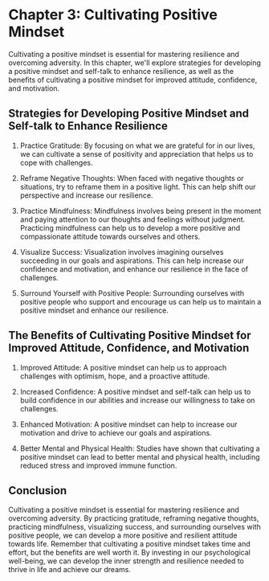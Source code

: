 Chapter 3: Cultivating Positive Mindset
=======================================

Cultivating a positive mindset is essential for mastering resilience and overcoming adversity. In this chapter, we'll explore strategies for developing a positive mindset and self-talk to enhance resilience, as well as the benefits of cultivating a positive mindset for improved attitude, confidence, and motivation.

Strategies for Developing Positive Mindset and Self-talk to Enhance Resilience
------------------------------------------------------------------------------

1. Practice Gratitude: By focusing on what we are grateful for in our lives, we can cultivate a sense of positivity and appreciation that helps us to cope with challenges.

2. Reframe Negative Thoughts: When faced with negative thoughts or situations, try to reframe them in a positive light. This can help shift our perspective and increase our resilience.

3. Practice Mindfulness: Mindfulness involves being present in the moment and paying attention to our thoughts and feelings without judgment. Practicing mindfulness can help us to develop a more positive and compassionate attitude towards ourselves and others.

4. Visualize Success: Visualization involves imagining ourselves succeeding in our goals and aspirations. This can help increase our confidence and motivation, and enhance our resilience in the face of challenges.

5. Surround Yourself with Positive People: Surrounding ourselves with positive people who support and encourage us can help us to maintain a positive mindset and enhance our resilience.

The Benefits of Cultivating Positive Mindset for Improved Attitude, Confidence, and Motivation
----------------------------------------------------------------------------------------------

1. Improved Attitude: A positive mindset can help us to approach challenges with optimism, hope, and a proactive attitude.

2. Increased Confidence: A positive mindset and self-talk can help us to build confidence in our abilities and increase our willingness to take on challenges.

3. Enhanced Motivation: A positive mindset can help to increase our motivation and drive to achieve our goals and aspirations.

4. Better Mental and Physical Health: Studies have shown that cultivating a positive mindset can lead to better mental and physical health, including reduced stress and improved immune function.

Conclusion
----------

Cultivating a positive mindset is essential for mastering resilience and overcoming adversity. By practicing gratitude, reframing negative thoughts, practicing mindfulness, visualizing success, and surrounding ourselves with positive people, we can develop a more positive and resilient attitude towards life. Remember that cultivating a positive mindset takes time and effort, but the benefits are well worth it. By investing in our psychological well-being, we can develop the inner strength and resilience needed to thrive in life and achieve our dreams.
